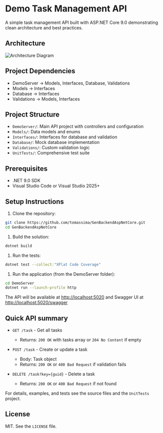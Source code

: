 # Demo Task Management API

A simple task management API built with ASP.NET Core 9.0 demonstrating clean architecture and best practices.

## Architecture

![Architecture Diagram](https://www.plantuml.com/plantuml/png/NK_BJWCn3BplLrYz09T-0kgYWjG34c8hxYRhLb7pY18lWh_79OGrkKIPySnePbSOCo_U3ULYGyAC7apqAGOAFF6N8yXa6CFPaPBCTCB5yP4-UNJs7BoemSX3UHXku2b7-OPv-8k2JUF6bE3sbT3mtGQmh5hnFQ2vTBOz-JXH_g0ihiVf2EFBeHhNYzO_nvbS-H7KxxymP7p7GjN_2xJW3PsTaMqCDK9XBJjSXvxGK5Mjy3fYJqasK31MS5i7s-szRZoeNN9gNJksLUnuNQi_wIurjATRQC-hK5L9qxrZ9yCMxxu1)

## Project Dependencies

- DemoServer → Models, Interfaces, Database, Validations
- Models → Interfaces
- Database → Interfaces
- Validations → Models, Interfaces

## Project Structure

- `DemoServer/`: Main API project with controllers and configuration
- `Models/`: Data models and enums
- `Interfaces/`: Interfaces for database and validation
- `Database/`: Mock database implementation
- `Validations/`: Custom validation logic
- `UnitTests/`: Comprehensive test suite

## Prerequisites

- .NET 9.0 SDK
- Visual Studio Code or Visual Studio 2025+

## Setup Instructions

1. Clone the repository:

  ```bash
  git clone https://github.com/tomassima/GenBackendAspNetCore.git
  cd GenBackendAspNetCore
  ```

1. Build the solution:

  ```bash
  dotnet build
  ```

1. Run the tests:

  ```bash
  dotnet test --collect:"XPlat Code Coverage"
  ```

1. Run the application (from the DemoServer folder):

  ```bash
  cd DemoServer
  dotnet run --launch-profile http
  ```

The API will be available at <http://localhost:5020> and Swagger UI at <http://localhost:5020/swagger>

## Quick API summary
- `GET /task` - Get all tasks
  - Returns: `200 OK` with tasks array or `204 No Content` if empty

- `POST /task` - Create or update a task
  - Body: Task object
  - Returns: `200 OK` or `400 Bad Request` if validation fails

- `DELETE /task?key={guid}` - Delete a task
  - Returns: `200 OK` or `400 Bad Request` if not found

For details, examples, and tests see the source files and the `UnitTests` project.

## License

MIT. See the `LICENSE` file.
